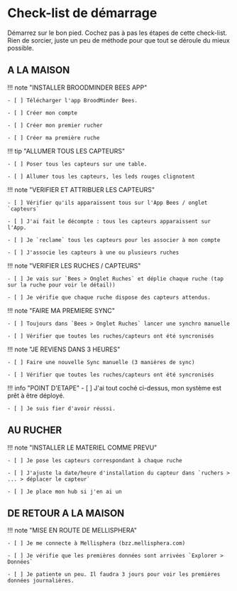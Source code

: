 # Check-list de démarrage

Démarrez sur le bon pied. Cochez pas à pas les étapes de cette check-list.
Rien de sorcier, juste un peu de méthode pour que tout se déroule du mieux possible.


## A LA MAISON

!!! note "INSTALLER BROODMINDER BEES APP"

    - [ ] Télécharger l'app BroodMinder Bees.
    
    - [ ] Créer mon compte
    
    - [ ] Créer mon premier rucher

    - [ ] Créer ma première ruche


!!! tip "ALLUMER TOUS LES CAPTEURS"

    - [ ] Poser tous les capteurs sur une table.
    
    - [ ] Allumer tous les capteurs, les leds rouges clignotent 


!!! note "VERIFIER ET ATTRIBUER LES CAPTEURS"

    - [ ] Vérifier qu'ils apparaissent tous sur l'App Bees / onglet `capteurs`

    - [ ] J'ai fait le décompte : tous les capteurs apparaissent sur l'App.

    - [ ] Je `reclame` tous les capteurs pour les associer à mon compte

    - [ ] J'associe les capteurs à une ou plusieurs ruches 


!!! note "VERIFIER LES RUCHES / CAPTEURS"

    - [ ] Je vais sur `Bees > Onglet Ruches` et déplie chaque ruche (tap sur la ruche pour voir le détail))
    
    - [ ] Je vérifie que chaque ruche dispose des capteurs attendus.


!!! note "FAIRE MA PREMIERE SYNC"

    - [ ] Toujours dans `Bees > Onglet Ruches` lancer une synchro manuelle
    
    - [ ] Vérifier que toutes les ruches/capteurs ont été syncronisés


!!! note "JE REVIENS DANS 3 HEURES"

    - [ ] Faire une nouvelle Sync manuelle (3 manières de sync)
    
    - [ ] Vérifier que toutes les ruches/capteurs ont été syncronisés

!!! info "POINT D'ETAPE"
    - [ ] J'ai tout coché ci-dessus, mon système est prêt à être déployé.
    
    - [ ] Je suis fier d'avoir réussi.

## AU RUCHER

!!! note "INSTALLER LE MATERIEL COMME PREVU"

    - [ ] Je pose les capteurs correspondant à chaque ruche

    - [ ] J'ajuste la date/heure d'installation du capteur dans `ruchers > ... > déplacer le capteur`

    - [ ] Je place mon hub si j'en ai un


## DE RETOUR A LA MAISON

!!! note "MISE EN ROUTE DE MELLISPHERA"

    - [ ] Je me connecte à Mellisphera (bzz.mellisphera.com)

    - [ ] Je vérifie que les premières données sont arrivées `Explorer > Données`

    - [ ] Je patiente un peu. Il faudra 3 jours pour voir les premières données journalières.
